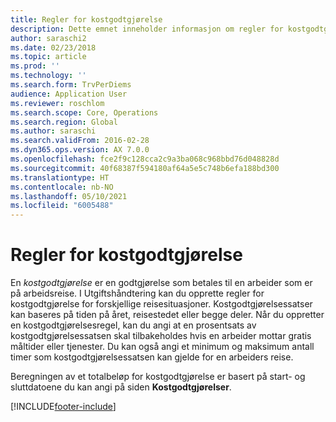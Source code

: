 ```yaml
---
title: Regler for kostgodtgjørelse
description: Dette emnet inneholder informasjon om regler for kostgodtgjørelse.
author: saraschi2
ms.date: 02/23/2018
ms.topic: article
ms.prod: ''
ms.technology: ''
ms.search.form: TrvPerDiems
audience: Application User
ms.reviewer: roschlom
ms.search.scope: Core, Operations
ms.search.region: Global
ms.author: saraschi
ms.search.validFrom: 2016-02-28
ms.dyn365.ops.version: AX 7.0.0
ms.openlocfilehash: fce2f9c128cca2c9a3ba068c968bbd76d048828d
ms.sourcegitcommit: 40f68387f594180af64a5e5c748b6efa188bd300
ms.translationtype: HT
ms.contentlocale: nb-NO
ms.lasthandoff: 05/10/2021
ms.locfileid: "6005488"
---
```

# <a name="per-diem-rules"></a>Regler for kostgodtgjørelse

En *kostgodtgjørelse* er en godtgjørelse som betales til en arbeider som er på arbeidsreise. I Utgiftshåndtering kan du opprette regler for kostgodtgjørelse for forskjellige reisesituasjoner. Kostgodtgjørelsessatser kan baseres på tiden på året, reisestedet eller begge deler. Når du oppretter en kostgodtgjørelsesregel, kan du angi at en prosentsats av kostgodtgjørelsessatsen skal tilbakeholdes hvis en arbeider mottar gratis måltider eller tjenester. Du kan også angi et minimum og maksimum antall timer som kostgodtgjørelsessatsen kan gjelde for en arbeiders reise.

Beregningen av et totalbeløp for kostgodtgjørelse er basert på start- og sluttdatoene du kan angi på siden **Kostgodtgjørelser**.


[!INCLUDE[footer-include](../includes/footer-banner.md)]
